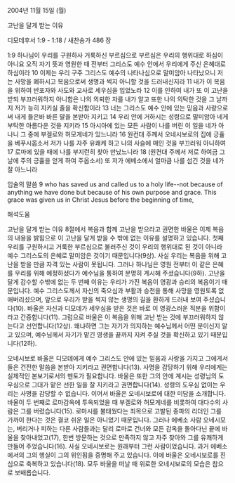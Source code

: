 2004년 11월 15일 (월)

고난을 달게 받는 이유



디모데후서 1:9 - 1:18 / 새찬송가 486 장


1:9 하나님이 우리를 구원하사 거룩하신 부르심으로 부르심은 우리의 행위대로 하심이 아니요 오직 자기 뜻과 영원한 때 전부터 그리스도 예수 안에서 우리에게 주신 은혜대로 하심이라 10 이제는 우리 구주 그리스도 예수의 나타나심으로 말미암아 나타났으니 저는 사망을 폐하시고 복음으로써 생명과 썩지 아니할 것을 드러내신지라 11 내가 이 복음을 위하여 반포자와 사도와 교사로 세우심을 입었노라 12 이를 인하여 내가 또 이 고난을 받되 부끄러워하지 아니함은 나의 의뢰한 자를 내가 알고 또한 나의 의탁한 것을 그 날까지 저가 능히 지키실 줄을 확신함이라 13 너는 그리스도 예수 안에 있는 믿음과 사랑으로써 내게 들은바 바른 말을 본받아 지키고 14 우리 안에 거하시는 성령으로 말미암아 네게 부탁한 아름다운 것을 지키라 15 아시아에 있는 모든 사람이 나를 버린 이 일을 네가 아나니 그 중에 부겔로와 허모게네가 있느니라 16 원컨대 주께서 오네시보로의 집에 긍휼을 베푸시옵소서 저가 나를 자주 유쾌케 하고 나의 사슬에 매인 것을 부끄러워 아니하여 17 로마에 있을 때에 나를 부지런히 찾아 만났느니라 18 (원컨대 주께서 저로 하여금 그날에 주의 긍휼을 얻게 하여 주옵소서) 또 저가 에베소에서 얼마큼 나를 섬긴 것을 네가 잘 아느니라 

입술의 말씀
9 who has saved us and called us to a holy life--not because of anything we have done but because of his own purpose and grace. This grace was given us in Christ Jesus before the beginning of time,

해석도움





고난을 달게 받는 이유
8절에서 복음과 함께 고난을 받으라고 권면한 바울은 이제 복음의 내용을 밝힘으로 이 고난을 달게 받을 수 밖에 없는 이유를 설명하고 있습니다. 첫째 우리를 구원하시고 거룩한 부르심으로 불러주신 것이 우리의 행위대로 된 것이 아니라 예수 그리스도의 은혜로 말미암은 것이기 때문입니다(9상). 사실 우리는 복음을 위해 고난을 받을 만큼 자격 있는 사람이 못됩니다. 그러나 하나님은 영원 전부터 이 같은 은혜를 우리를 위해 예정하셨다가 예수님을 통하여 분명히 계시해 주셨습니다(9하). 고난을 달게 감수할 수밖에 없는 두 번째 이유는 우리가 가진 복음이 영광과 승리의 복음이기 때문입니다. 예수 그리스도께서 자신의 죽으심과 부활과 승천을 통해 사망을 영원토록 없애버리셨으며, 앞으로 우리가 받을 썩지 않는 생명의 길을 환하게 드러내 보여 주셨습니다(10). 바울은 자신과 디모데가 세우심을 받은 것은 바로 이 영광스러운 직분을 위함이라고 간증합니다(11). 그럼으로 바울은 이 복음을 위해 고난 받는 것에 부끄러워하지 않는다고 선언합니다(12상). 왜냐하면 그는 자기가 의지하는 예수님께서 어떤 분이신지 알고 있으며, 예수님께서 자기가 맡긴 영생을 끝까지 지켜 주실 것을 확신하고 있기 때문입니다(12하).   

오네시보로
바울은 디모데에게 예수 그리스도 안에 있는 믿음과 사랑을 가지고 그에게서 들은 건전한 말씀을 본받아 지키라고 권면합니다(13). 사명을 감당하기 위해 우리에게는 실제적인 본보기로서의 멘토가 필요합니다. 바울은 또한 그의 안에 계시는 성령님의 도우심으로 그대가 맡은 선한 일을 잘 지키라고 권면합니다(14). 성령의 도우심 없이는 우리는 사명을 감당할 수 없습니다. 이어서 바울은 오네시보로에 대한 미담을 소개합니다. 바울이 두 번째로 로마감옥에 투옥되었을 때 부겔로와 허모게네를 비롯하여 대다수의 사람은 그를 버렸습니다(15). 로마시를 불태웠다는 죄목으로 고발된 종파의 리더인 그를 가까이 한다는 것은 결코 쉬운 일은 아니었기 때문입니다. 그러나 에베소 사람 오네시모는, 버리거나 피하는 다른 사람들과는 달리 로마로 건너와 모든 감옥을 돌아다닌 끝에 바울을 찾아내었고(17), 한번 방문하는 것으로 만족하지 않고 자주 찾아와 그를 유쾌하게 만들어 주었습니다(16). 사실 오네시보로는 원래부터 그런 사람이었습니다. 과거 에베소에서의 그의 행실이 그의 위인됨을 증명해 주고 있습니다. 이에 바울은 오네시보로를 진심으로 축복하고 있습니다(18). 모두 바울을 떠날 때 위로한 오네시보로의 모습은 참으로 보배롭습니다.